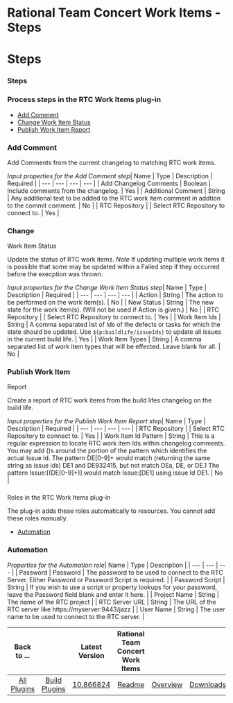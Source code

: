 
Rational Team Concert Work Items - Steps
========================================

# Steps



### Steps




 



### Process steps in the RTC Work Items plug-in


* [Add Comment](#add_comment)
* [Change Work Item 
Status](#change_work_item_status)
* [Publish Work Item Report](#publish_work_item_report)




### Add Comment


Add 
Comments from the current changelog to matching RTC work items.




*Input properties for the Add Comment step*| Name | 
Type | Description | Required |
| --- | --- | --- | --- |
| Add Changelog Comments | Boolean | Include comments from the
 changelog. | Yes |
| Additional Comment | String | Any additional text to be added to the RTC work item comment in 
addtion to the commit comment.
  | No |
| RTC Repository |  | Select RTC Repository to connect to. | Yes |


### Change 
Work Item Status


Update the status of RTC work items. *Note* If updating multiple work items it is possible that some 
may be updated within a Failed step if they occurred before the execption was thrown.





*Input properties for the 
Change Work Item Status step*| Name | Type | Description | Required |
| --- | --- | --- | --- |
| Action | String | The 
action to be performed on the work item(s). | No |
| New Status | String | The new state for the work item(s). (Will not
 be used if Action is given.) | No |
| RTC Repository |  | Select RTC Repository to connect to. | Yes |
| Work Item Ids 
| String | A comma separated list of Ids of the defects or tasks for which the state should be updated. Use 
``${p:buildlife/issueIds}`` to update all issues in the current build life.
  | Yes |
| Work Item Types | String | A 
comma separated list of work item types that will be effected. Leave blank for all. | No |


### Publish Work Item 
Report


Create a report of RTC work items from the build lifes changelog on the build life.




*Input properties for 
the Publish Work Item Report step*| Name | Type | Description | Required |
| --- | --- | --- | --- |
| RTC Repository |
  | Select RTC Repository to connect to. | Yes |
| Work Item Id Pattern | String | This is a regular expression to 
locate RTC work item Ids within changelog comments. You may add ()s around the portion of the pattern which identifies 
the actual Issue Id. The pattern DE[0-9]+ would match (returning the same string as issue ids) DE1 and DE932415, but not
 match DEa, DE, or DE.1 The pattern Issue:\[(DE[0-9]+)\] would match Issue:[DE1] using issue Id DE1.
  | No |




### 
Roles in the RTC Work Items plug-in


The plug-in adds these roles automatically to resources. You cannot add these 
roles manually.



* [Automation](#automation_role)



### Automation




*Properties for the Automation role*| Name | 
Type | Description |
| --- | --- | --- |
| Password | Password | The password to be used to connect to the RTC Server. 
Either Password or Password Script is required.
  |
| Password Script | String | If you wish to use a script or property
 lookups for your password, leave the Password field blank and enter it here.
  |
| Project Name | String | The name of 
the RTC project |
| RTC Server URL | String | The URL of the RTC server like https://myserver:9443/jazz |
| User Name | 
String | The user name to be used to connect to the RTC server. |





|Back to ...||Latest Version|Rational Team Concert Work Items |||
| :---: | :---: | :---: | :---: | :---: | :---: |
|[All Plugins](../../index.md)|[Build Plugins](../README.md)|[10.866824](https://raw.githubusercontent.com/UrbanCode/IBM-UCB-PLUGINS/main/files/RTCWorkItems/RTC-WorkItems-10.866824.zip)|[Readme](README.md)|[Overview](overview.md)|[Downloads](downloads.md)|
